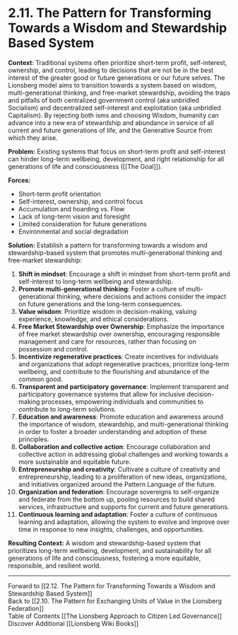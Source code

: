 # 2.11. The Pattern for Transforming Towards a Wisdom and Stewardship Based System

**Context**: Traditional systems often prioritize short-term profit, self-interest, ownership, and control, leading to decisions that are not be in the best interest of the greater good or future generations or our future selves. The Lionsberg model aims to transition towards a system based on wisdom, multi-generational thinking, and free-market stewardship, avoiding the traps and pitfalls of both centralized government control (aka unbridled Socialism) and decentralized self-interest and exploitation (aka unbridled Capitalism). By rejecting both isms and choosing Wisdom, humanity can advance into a new era of stewardship and abundance in service of all current and future generations of life, and the Generative Source from which they arise. 

**Problem:** Existing systems that focus on short-term profit and self-interest can hinder long-term wellbeing, development, and right relationship for all generations of life and consciousness ([[The Goal]]). 

**Forces:**

-   Short-term profit orientation
-   Self-interest, ownership, and control focus 
-   Accumulation and hoarding vs. Flow 
-   Lack of long-term vision and foresight
-   Limited consideration for future generations
-   Environmental and social degradation

**Solution:** Establish a pattern for transforming towards a wisdom and stewardship-based system that promotes multi-generational thinking and free-market stewardship:

1.  **Shift in mindset**: Encourage a shift in mindset from short-term profit and self-interest to long-term wellbeing and stewardship.
2.  **Promote multi-generational thinking**: Foster a culture of multi-generational thinking, where decisions and actions consider the impact on future generations and the long-term consequences.
3.  **Value wisdom**: Prioritize wisdom in decision-making, valuing experience, knowledge, and ethical considerations.
4.  **Free Market Stewardship over Ownership**: Emphasize the importance of free market stewardship over ownership, encouraging responsible management and care for resources, rather than focusing on possession and control.
5.  **Incentivize regenerative practices**: Create incentives for individuals and organizations that adopt regenerative practices, prioritize long-term wellbeing, and contribute to the flourishing and abundance of the common good.
6.  **Transparent and participatory governance**: Implement transparent and participatory governance systems that allow for inclusive decision-making processes, empowering individuals and communities to contribute to long-term solutions.
7.  **Education and awareness**: Promote education and awareness around the importance of wisdom, stewardship, and multi-generational thinking in order to foster a broader understanding and adoption of these principles.
8.  **Collaboration and collective action**: Encourage collaboration and collective action in addressing global challenges and working towards a more sustainable and equitable future. 
9.   **Entrepreneurship and creativity**: Cultivate a culture of creativity and entrepreneurship, leading to a proliferation of new ideas, organizations, and initiatives organized around the Pattern Language of the future.   
10.  **Organization and federation**: Encourage sovereigns to self-organize and federate from the bottom up, pooling resources to build shared services, infrastructure and supports for current and future generations. 
11.  **Continuous learning and adaptation**: Foster a culture of continuous learning and adaptation, allowing the system to evolve and improve over time in response to new insights, challenges, and opportunities.

**Resulting Context:** A wisdom and stewardship-based system that prioritizes long-term wellbeing, development, and sustainability for all generations of life and consciousness, fostering a more equitable, responsible, and resilient world.

___

Forward to [[2.12. The Pattern for Transforming Towards a Wisdom and Stewardship Based System]]  
Back to [[2.10. The Pattern for Exchanging Units of Value in the Lionsberg Federation]]  
Table of Contents [[The Lionsberg Approach to Citizen Led Governance]]
Discover Additional [[Lionsberg Wiki Books]]  